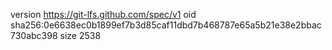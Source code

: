 version https://git-lfs.github.com/spec/v1
oid sha256:0e6638ec0b1899ef7b3d85caf11dbd7b468787e65a5b21e38e2bbac730abc398
size 2538

